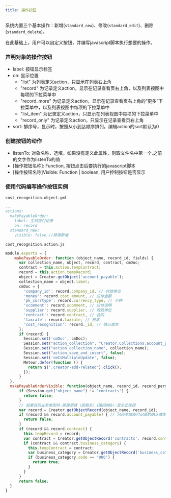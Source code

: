 ```yaml
---
title: 操作按钮
---
```


系统内置三个基本操作：新增(`standard_new`)、修改(`standard_edit`)、删除(`standard_delete`)。

在此基础上，用户可以自定义按钮，并编写javascript脚本执行想要的操作。
### 声明对象的操作按钮
- label: 按钮显示标签
- on: 显示位置 
  - "list" 为列表定义action，只显示在列表右上角
  - "record" 为记录定义action，显示在记录查看页右上角，以及列表视图中每项的下拉菜单中
  - "record_more" 为记录定义action，显示在记录查看页右上角的“更多”下拉菜单中，以及列表视图中每项的下拉菜单中
  - "list_item" 为记录定义action，只显示在列表视图中每项的下拉菜单中
  - "record_only" 为记录定义action，只显示在记录查看页右上角
- sort: 排序号，显示时，按照从小到达顺序排列。编辑action的sort默认为0

### 创建按钮的动作
- listenTo: 对象名称，选填。如果没有定义此属性，则取文件名中第一个.之前的文字作为listenTo的值
- [操作按钮名称]: Function, 按钮点击后要执行的javascript脚本
- [操作按钮名称]Visible: Function | boolean, 用户控制按钮是否显示

### 使用代码编写操作按钮实例
`cost_recognition.object.yml`
```yml
...
actions:
  makePayableOrder:
    label: 生成应付记录
    on: record
  standard_new:
    visible: false //禁用新增
```

`cost_recognition.action.js`
```javascript
module.exports = {
    makePayableOrder: function (object_name, record_id, fields) {
      var collection_name, object, record, contract, cmDoc;
      contract = this.action.tempContract;
      record = this.action.tempRecord;
      object = Creator.getObject('account_payable');
      collection_name = object.label;
      cmDoc = {
        'company_id': record.company_id, // 付款单位
        'money': record.cost_amount, // 应付金额
        'pk_currtype': record.currency_type, // 币种
        'scomment': record.scomment, // 应付说明
        'supplier': record.supplier, // 收款单位
        'contract': record.contract, // 合同
        'taxrate': record.taxrate, // 税率
        'cost_recognition': record._id, // 确认成本
      };
      if (record) {
        Session.set('cmDoc', cmDoc);
        Session.set("action_collection", "Creator.Collections.account_payable");
        Session.set("action_collection_name", collection_name);
        Session.set("action_save_and_insert", false);
        Session.set('cmIsMultipleUpdate', false);
        Meteor.defer(function () {
          return $(".creator-add-related").click();
        });
      }
  },
  makePayableOrderVisible: function(object_name, record_id, record_permissions){
      if (Session.get("object_name") != 'contracts') {
        return false;
      }
      // 如果合同业务类型时·房屋租赁（承租方）（编码006）·显示此按钮
      var record = Creator.getObjectRecord(object_name, record_id);
      if (record && record.account_payable) { // 已经生成应付记录的确认成本记录，不能再次生成应付记录
        return false;
      }
      if (record && record.contract) {
        this.tempRecord = record;
        var contract = Creator.getObjectRecord('contracts', record.contract);
        if (contract && contract.business_category) {
          this.tempContract = contract;
          var business_category = Creator.getObjectRecord('business_categories', contract.business_category, 'code');
          if (business_category.code == '006') {
            return true;
          }
        }
      }
      return false;
  }
}
```
